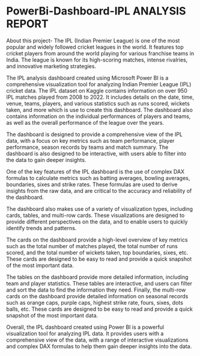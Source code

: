 # PowerBi-Dashboard-IPL ANALYSIS REPORT
About this project-
The IPL (Indian Premier League) is one of the most popular and widely followed cricket leagues in the world. It features top cricket players from around the world playing for various franchise teams in India. The league is known for its high-scoring matches, intense rivalries, and innovative marketing strategies.

The IPL analysis dashboard created using Microsoft Power BI is a comprehensive visualization tool for analyzing Indian Premier League (IPL) cricket data. The IPL dataset on Kaggle contains information on over 950 IPL matches played from 2008 to 2022. It includes details on the date, time, venue, teams, players, and various statistics such as runs scored, wickets taken, and more which is use to create this dashboard. The dashboard also contains information on the individual performances of players and teams, as well as the overall performance of the league over the years.

The dashboard is designed to provide a comprehensive view of the IPL data, with a focus on key metrics such as team performance, player performance, season records by teams and match summary. The dashboard is also designed to be interactive, with users able to filter into the data to gain deeper insights.

One of the key features of the IPL dashboard is the use of complex DAX formulas to calculate metrics such as batting averages, bowling averages, boundaries, sixes and strike rates. These formulas are used to derive insights from the raw data, and are critical to the accuracy and reliability of the dashboard.

The dashboard also makes use of a variety of visualization types, including cards, tables, and multi-row cards. These visualizations are designed to provide different perspectives on the data, and to enable users to quickly identify trends and patterns.

The cards on the dashboard provide a high-level overview of key metrics such as the total number of matches played, the total number of runs scored, and the total number of wickets taken, top boundaries, sixes, etc. These cards are designed to be easy to read and provide a quick snapshot of the most important data.

The tables on the dashboard provide more detailed information, including team and player statistics. These tables are interactive, and users can filter and sort the data to find the information they need.
Finally, the multi-row cards on the dashboard provide detailed information on seasonal records such as orange caps, purple caps, highest strike rate, fours, sixes, dots balls, etc. These cards are designed to be easy to read and provide a quick snapshot of the most important data.

Overall, the IPL dashboard created using Power BI is a powerful visualization tool for analyzing IPL data. It provides users with a comprehensive view of the data, with a range of interactive visualizations and complex DAX formulas to help them gain deeper insights into the data.
